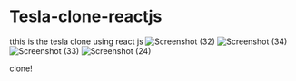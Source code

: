 # Tesla-clone-reactjs
tthis is the tesla clone using react js
![Screenshot (32)](https://user-images.githubusercontent.com/92708967/206339445-5f7e95d1-be2f-4495-9516-2127f039cbea.png)
![Screenshot (34)](https://user-images.githubusercontent.com/92708967/206339856-a3cbf496-bce2-4309-828b-9314564fbf82.png)
![Screenshot (33)](https://user-images.githubusercontent.com/92708967/206339865-9e1addb1-facd-47b7-b5e5-056235152606.png)
![Screenshot (24)](https://user-images.githubusercontent.com/92708967/206339874-1ea89afb-5cdb-4108-aaa0-3d5863605671.png)



clone!
